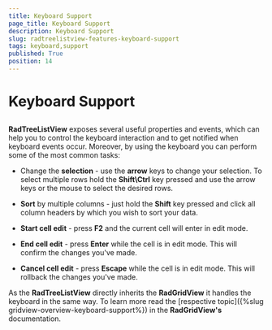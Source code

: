 ```yaml
---
title: Keyboard Support
page_title: Keyboard Support
description: Keyboard Support
slug: radtreelistview-features-keyboard-support
tags: keyboard,support
published: True
position: 14
---
```


# Keyboard Support



## 

__RadTreeListView__ exposes several useful properties and events, which can help you to control the keyboard interaction and to get notified when keyboard events occur. Moreover, by using the keyboard you can perform some of the most common tasks:

* Change the __selection__ - use the __arrow__ keys to change your selection. To select multiple rows hold the __Shift\Ctrl__ key pressed and use the arrow keys or the mouse to select the desired rows. 

* __Sort__ by multiple columns - just hold the __Shift__ key pressed and click all column headers by which you wish to sort your data. 

* __Start cell edit__ - press __F2__ and the current cell will enter in edit mode. 

* __End cell edit__ - press __Enter__ while the cell is in edit mode. This will confirm the changes you've made. 

* __Cancel cell edit__ - press __Escape__ while the cell is in edit mode. This will rollback the changes you've made. 

As the __RadTreeListView__ directly inherits the __RadGridView__ it handles the keyboard in the same way. To learn more read the [respective topic]({%slug gridview-overview-keyboard-support%}) in the __RadGridView's__ documentation.
